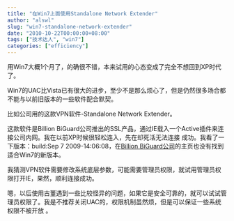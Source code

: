 ```yaml
---
title: "在Win7上面使用Standalone Network Extender"
author: "alswl"
slug: "win7-standalone-network-extender"
date: "2010-10-22T00:00:00+08:00"
tags: ["技术达人", "win7"]
categories: ["efficiency"]
---
```


用Win7大概1个月了，的确很不错，本来试用的心态变成了完全不想回到XP时代了。

Win7的UAC比Vista已有很大的进步，至少不是那么烦心了，但是仍然很多场合都不能与以前旧版本的一些软件配合默契。

比如公司用的这款VPN软件-Standalone Network Extender。

这款软件是Billion BiGuard公司推出的SSL产品，通过IE载入一个Active插件来连接公司内网。我在以前XP时候很轻松连入，先在却死活无法连接
成功。我看了一下版本：build:Sep 7 2009-14:06:08，在[Billion
BiGuard公司](http://www.biguard.com)的主页也没有找到适合Win7的新版本。

我猜测VPN软件需要修改系统底层参数，可能需要管理员权限，就试用管理员权限打开IE，果然，顺利连接成功。

嗯，以后使用古董遇到一些比较怪异的问题，如果它是安全可靠的，就可以试试管理员权限了。我是不推荐关闭UAC的，权限机制虽然烦，但是可以保证一些系统权限不被开放
。

